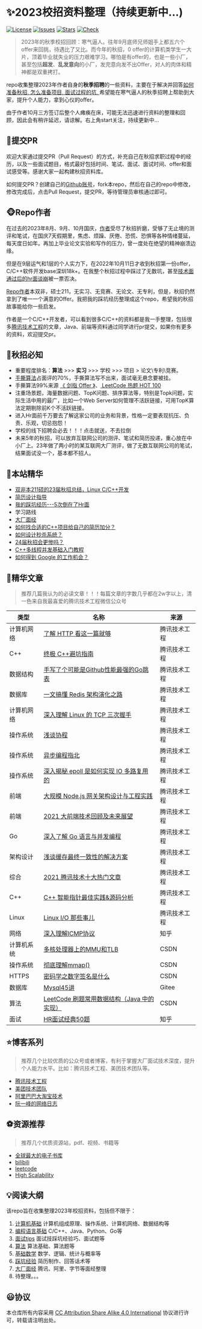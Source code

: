 # ✨2023校招资料整理（持续更新中...)

[![License](https://img.shields.io/github/license/The-Run-Philosophy-Organization/run?style=flat-square)](https://creativecommons.org/licenses/by-sa/4.0/)
[![Issues](https://img.shields.io/github/issues/Mapshiny/CampusRecruit?style=flat-square)](https://github.com/Mapshiny/CampusRecruit/issues)
[![Stars](https://img.shields.io/github/stars/Mapshiny/CampusRecruit?style=flat-square)](https://star-history.com/#Mapshiny/CampusRecruit&Date)
[![Check](https://github.com/The-Run-Philosophy-Organization/run/actions/workflows/Check.yml/badge.svg?branch=main)](https://github.com/The-Run-Philosophy-Organization/run/actions/workflows/Check.yml)


> 2023年的秋季校招回顾：寒气逼人。往年9月底师兄师姐手上都五六个offer来回挑，待遇比了又比。而今年的秋招，0 offer的计算机类学生一大片，顶着毕业就失业的压力艰难学习。哪怕是有offer的，也是一些小厂，甚至包括**超发**、**乱发意向**的小厂，发完意向发不出Offer，对人的肉体和精神都是双重拷打。

repo收集整理2023年作者自身的**秋季招聘**的一些资料，主要在于解决并回答[如何准备秋招, ](大厂面经/README.md)[怎么准备项目, ](项目/README.md)[面试过程的坑, ](踩坑经验/README.md)希望能在寒气逼人的秋季招聘上帮助到大家，提升个人能力，拿到心仪的offer。

由于作者10月三方签订后整个人瘫痪在床，可能无法迅速进行资料的整理和回顾，因此会有稍许延迟，请谅解。右上角start关注，持续更新中...

## 🍂提交PR

欢迎大家通过提交PR（Pull Request）的方式，补充自己在秋招求职过程中的经历，以及一些面试题目，格式最好包括时间、笔试、面试、面试时间、offer和面试感受等。感谢大家一起构建秋招资料库。

如何提交PR？创建自己的[Github账号](https://github.com/)，fork本repo，然后在自己的repo中修改，修改完成后，点击Pull Request，提交PR，等待管理员审核通过即可。


## 🐵Repo作者

在过去的2023年8月、9月、10月国庆，[作者](https://github.com/Mapshiny)受尽了秋招折磨，受够了无止境的测评和笔试，在国庆7天假期里，焦虑、烦躁、厌倦、恐慌、恐惧等各种情绪蔓延，每天度日如年。再加上毕业论文实验和写作的压力，曾一度处在绝望的精神崩溃边缘。

但是在9层运气和1层的个人实力下，在2022年10月11日才收到秋招第一份offer，C/C++软件开发base深圳18k+。在我整个秋招过程中踩过了无数坑，甚至[技术面通过后的hr面谈崩](面试tips/README.md)被一票否决。

[Repo作者](https://github.com/Mapshiny)本双非，硕士211，无实习、无竞赛、无论文、无专利，但是，秋招仍然拿到了唯一一个满意的Offer。我把我的踩坑经历整理成这个repo，希望我的秋招故事能给你一些启发。

作者是一个C/C++开发者，可以看到很多C/C++的资料都是我一手整理，包括很多[腾讯技术工程](https://www.zhihu.com/org/teng-xun-ji-zhu-gong-cheng)的文章，Java、前端等资料通过同学进行pr提交，如果你有更多的资料，欢迎提交pr。

## 🧭秋招必知

- 重要程度排名：**算法** >>> **实习** >>> 学校 >>> 项目 >  论文\专利\竞赛。
- [手撕算法](算法/README.md)占面评的70%，手撕算法写不出来，面试毫无悬念要被挂。
- 手撕算法99%来源 [《 剑指 Offer 》](https://leetcode.cn/problem-list/xb9nqhhg/)、[ LeetCode 热题 HOT 100 ](https://leetcode.cn/problem-list/2cktkvj/)
- 注重场景题，海量数据问题、TopK问题、排序算法等，特别是Topk问题，实际生活中用的最广，比如一个Web Server如何管理不活跃链接，可用TopK算法定期剔除前K个不活跃链接。
- 进入Hr面前千万要去了解这家公司的业务和背景，性格一定要表现抗压、负责、乐观，切忌抱怨！
- 学校的线下招聘会必去！！！点击就送，不去拉倒
- 未来5年的秋招，可以放弃互联网公司的测评、笔试和简历投递，重心放在中小厂上。23年做了两小时的某互联网大厂测评，做了无数互联网公司的笔试，结果面试没一个，基本都不招人。


## 🍔本站精华
- [双非本211硕的23届秋招总结，Linux C/C++开发](https://www.nowcoder.com/discuss/1087052)
- [简历设计指导](面试tips/Resume.md)
- [我的踩坑经历---5次倒在了Hr面](面试tips/README.md)
- 学习路线
- [大厂面经](大厂面经/README.md)
- [如何找合适的C++项目给自己的简历加分？](https://www.zhihu.com/question/280881677/answer/2604431959)
- [如何设计秒杀系统？](https://www.zhihu.com/question/54895548/answer/146924420)
- [24届秋招会更惨吗？](https://www.zhihu.com/question/554583572/answer/2695451377)
- [C++多线程并发基础入门教程](https://zhuanlan.zhihu.com/p/194198073)
- [如何得到 Google 的工作机会？](https://www.zhihu.com/question/24099873/answer/2346158870)



## 🎉精华文章

> 推荐几篇我认为的必读文章！！！每篇文章的字数几乎都在2w字以上，清一色来自我最喜爱的腾讯技术工程微信公众号

| 类型       | 名称                                                         | 来源         |
| ---------- | ------------------------------------------------------------ | ------------ |
| 计算机网络 | [了解 HTTP 看这一篇就够](https://mp.weixin.qq.com/s/JVQPy8hAVoq1pRq63HKBOw) | 腾讯技术工程 |
| C++        | [终极 C++避坑指南](https://mp.weixin.qq.com/s/Isr5-FojMTRK36g-Gh2_yQ) | 腾讯技术工程 |
| 数据结构   | [手写了个可能是Github性能最强的Go跳表](https://mp.weixin.qq.com/s/BPTrtRs_rQNCUmK05jO9aQ) | 腾讯技术工程 |
| 数据库     | [一文搞懂 Redis 架构演化之路](https://mp.weixin.qq.com/s/QssILJLna_v7XQWtV5UMzA) | 腾讯技术工程 |
| 计算机网络 | [深入理解 Linux 的 TCP 三次握手](https://mp.weixin.qq.com/s/G2LuRZjQE15F6fSU-Bv_jw) | 腾讯技术工程 |
| 操作系统   | [浅谈协程](https://mp.weixin.qq.com/s/SyWjLg3lYx3pIJQfEtik8Q) | 腾讯技术工程 |
| 操作系统   | [异步编程指北](https://mp.weixin.qq.com/s/TvHY2i1FX1zS_WHdCvK-wA) | 腾讯技术工程 |
| 操作系统   | [深入揭秘 epoll 是如何实现 IO 多路复用的](https://mp.weixin.qq.com/s/9vVs2olnfoVEpoJCFWUmMQ) | 腾讯技术工程 |
| 前端       | [大规模 Node.js 网关架构设计与工程实践](https://mp.weixin.qq.com/s/FleA75Frfswy0791giOjZg) | 腾讯技术工程 |
| 前端       | [2021 大前端技术回顾及未来展望](https://mp.weixin.qq.com/s/f_yRLrJV0lBxQV1Z55_JeQ) | 腾讯技术工程 |
| Go         | [深入了解 Go 语言与并发编程](https://mp.weixin.qq.com/s/obFUsRnppgEsGkoo08nWeQ) | 腾讯技术工程 |
| 架构设计   | [浅谈缓存最终一致性的解决方案](https://mp.weixin.qq.com/s/Y9S89MT0uAobzRKgYVrI9Q) | 腾讯技术工程 |
| 综合       | [2021 腾讯技术十大热门文章](https://mp.weixin.qq.com/s/F1MlLKfEhAqo_6LMyFfFBw) | 腾讯技术工程 |
| C++        | [C++ 智能指针最佳实践&源码分析](https://mp.weixin.qq.com/s/b_xlJF1-Cplgs-uawWuUow) | 腾讯技术工程 |
| Linux      | [Linux I/O 那些事儿](https://mp.weixin.qq.com/s/diKfeu1-Lr4ZA5Ky_66TZg) | 腾讯技术工程 |
| 网络       | [深入理解ICMP协议](https://zhuanlan.zhihu.com/p/369623317)   | 知乎         |
| 计算机系统 | [多核处理器上的MMU和TLB](https://blog.csdn.net/gzxb1995/article/details/104910787) | CSDN         |
| 操作系统   | [彻底理解mmap()](https://blog.csdn.net/Holy_666/article/details/86532671) | CSDN         |
| HTTPS      | [密码学之数字签名是什么](https://blog.csdn.net/qq_16645099/article/details/82872751) | CSDN         |
| 数据库     | [Mysql45讲](https://funnylog.gitee.io/mysql45/)              | Gitee        |
| 算法       | [LeetCode 刷题常用数据结构（Java 中的实现）](https://blog.csdn.net/m0_47671600/article/details/106144094) | CSDN         |
| 面试       | [HR面试经典50题](https://zhuanlan.zhihu.com/p/508654576)     | 知乎         |



## ⭐博客系列

> 推荐几个比较优质的公众号或者博客，有利于掌握大厂面试技术深度，提升个人能力水平。比如：腾讯技术工程、美团技术团队等。

- [腾讯技术工程](https://www.zhihu.com/org/teng-xun-ji-zhu-gong-cheng)
- [美团技术团队](https://tech.meituan.com/)
- [阿里巴巴大淘宝技术](https://tech.taobao.org/news)
- [阮一峰的网络日志](https://www.ruanyifeng.com/blog/)




## ⚽资源推荐

> 推荐几个优质资源站，pdf、视频、书籍等

- [全球最大的电子书库](https://z-lib.org/)
- [bilibili](https://www.bilibili.com/)
- [leetcode](https://leetcode-cn.com/)
- [High Scalability](http://highscalability.com/)


## 💡阅读大纲

该repo旨在收集整理2023年校招资料，包括但不限于：

1. [计算机基础](https://github.com/Mapshiny/CampusRecruit/tree/main/%E8%AE%A1%E7%AE%97%E6%9C%BA%E5%9F%BA%E7%A1%80) 计算机组成原理、操作系统、计算机网络、数据结构等
2. [编程语言基础](https://github.com/Mapshiny/CampusRecruit/tree/main/%E7%BC%96%E7%A8%8B%E8%AF%AD%E8%A8%80) C/C++、Java、Python、Go等
3. [面试tips](https://github.com/Mapshiny/CampusRecruit/tree/main/%E9%9D%A2%E8%AF%95tips) 面试技踩坑经验巧、面试题等
4. [算法](https://github.com/Mapshiny/CampusRecruit/tree/main/%E7%AE%97%E6%B3%95) 算法基础、算法题等
5. [基础数学](基础数学/README.md) 数学、逻辑、统计与概率等
6. [踩坑经验](https://github.com/Mapshiny/CampusRecruit/tree/main/%E8%B8%A9%E5%9D%91%E7%BB%8F%E9%AA%8C) 简历制作、回答话术等
7. [大厂面经](大厂面经/README.md) 腾讯、阿里、字节等面经整理
8. 待整理。。。


## 😃协议

本仓库所有内容采用 [CC Attribution Share Alike 4.0 International](https://creativecommons.org/licenses/by-sa/4.0/) 协议进行许可，转载请注明出处。